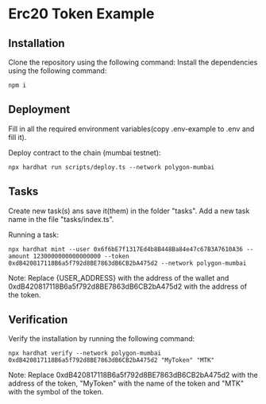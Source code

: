 # Erc20 Token Example

## Installation
Clone the repository using the following command:
Install the dependencies using the following command:
```
npm i
```

## Deployment

Fill in all the required environment variables(copy .env-example to .env and fill it). 

Deploy contract to the chain (mumbai testnet):
```
npx hardhat run scripts/deploy.ts --network polygon-mumbai
```

## Tasks
Create new task(s) ans save it(them) in the folder "tasks". Add a new task name in the file "tasks/index.ts".

Running a task:
```
npx hardhat mint --user 0x6f6bE7f1317Ed4b8B448Ba84e47c67B3A7610A36 --amount 1230000000000000000 --token 0xdB420817118B6a5f792d8BE7863dB6CB2bA475d2 --network polygon-mumbai
```
Note: Replace {USER_ADDRESS} with the address of the wallet and  0xdB420817118B6a5f792d8BE7863dB6CB2bA475d2 with the address of the token.

## Verification
Verify the installation by running the following command:
```
npx hardhat verify --network polygon-mumbai 0xdB420817118B6a5f792d8BE7863dB6CB2bA475d2 "MyToken" "MTK"
```
Note: Replace 0xdB420817118B6a5f792d8BE7863dB6CB2bA475d2 with the address of the token, "MyToken" with the name of the token and "MTK" with the symbol of the token.